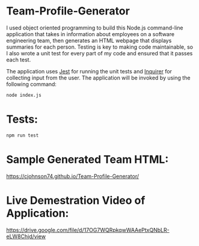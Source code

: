 # Team-Profile-Generator
I used object oriented programming to build this Node.js command-line application that takes in information about employees on a software engineering team, then generates an HTML webpage that displays summaries for each person. Testing is key to making code maintainable, so I also wrote a unit test for every part of my code and ensured that it passes each test.

The application uses [Jest](https://www.npmjs.com/package/jest) for running the unit tests and [Inquirer](https://www.npmjs.com/package/inquirer) for collecting input from the user. The application will be invoked by using the following command:

```bash
node index.js
```

# Tests:

```bash
npm run test
```

# Sample Generated Team HTML:

https://cjohnson74.github.io/Team-Profile-Generator/

# Live Demestration Video of Application:

https://drive.google.com/file/d/17OG7WQRpkqwWAAePtxQNbLR-eLW8Chjd/view
